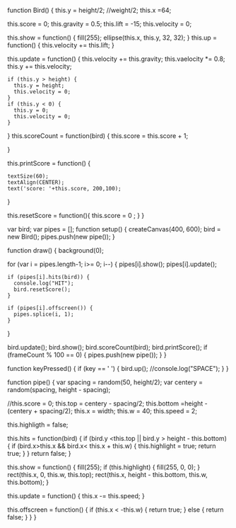   function Bird() {
  this.y = height/2; //weight/2;
  this.x =64;

  this.score = 0;
  this.gravity = 0.5;
  this.lift = -15;
  this.velocity = 0;

  this.show = function() {
    fill(255);
    ellipse(this.x, this.y, 32, 32);
  }
  this.up = function() {
    this.velocity += this.lift;
  }

  this.update = function() {
    this.velocity += this.gravity;
    this.vaelocity *= 0.8;
    this.y += this.velocity;


    if (this.y > height) {
      this.y = height;
      this.velocity = 0;
    }
    if (this.y < 0) {
      this.y = 0;
      this.velocity = 0;
    }
  }
  this.scoreCount = function(bird) { 
    this.score = this.score + 1;
   
  }

  this.printScore = function() {
    
    textSize(60);
    textAlign(CENTER);
    text('score: '+this.score, 200,100);
  }
  
  this.resetScore = function(){
    this.score = 0 ;
  }
}

var bird;
var pipes = [];
function setup() {
  createCanvas(400, 600);
  bird = new Bird();
  pipes.push(new pipe());
}


function draw() {
  background(0);

  for (var i = pipes.length-1; i>= 0; i--) {
    pipes[i].show();
    pipes[i].update();

    if (pipes[i].hits(bird)) {
      console.log("HIT");
      bird.resetScore();
    }

    if (pipes[i].offscreen()) {
      pipes.splice(i, 1);
    }
  }

  bird.update();
  bird.show();
  bird.scoreCount(bird);
  bird.printScore();
  if (frameCount % 100 == 0) {
    pipes.push(new pipe());
  }
}

function keyPressed() {
  if (key == ' ') {
    bird.up();
    //console.log("SPACE");
  }
}

function pipe() {
  var spacing = random(50, height/2);
  var centery = random(spacing, height - spacing);

  //this.score = 0;
  this.top = centery - spacing/2;
  this.bottom =height -(centery + spacing/2);
  this.x = width;
  this.w = 40;
  this.speed = 2;

  this.highligth = false;

  this.hits = function(bird) {
    if (bird.y <this.top || bird.y > height - this.bottom) {
      if (bird.x>this.x && bird.x< this.x + this.w) {
        this.highlight = true;
        return true;
      }
    }
    return false;
  }

  this.show = function() {
    fill(255);
    if (this.highlight) {
      fill(255, 0, 0);
    }
    rect(this.x, 0, this.w, this.top);
    rect(this.x, height - this.bottom, this.w, this.bottom);
  }

  this.update = function() {
    this.x -= this.speed;
  }

  this.offscreen = function() {
    if (this.x < -this.w) {
      return true;
    } else {
      return false;
    }
  }
}
